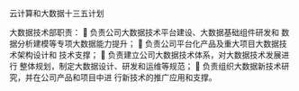 云计算和大数据十三五计划


大数据技术部职责：
 负责公司大数据技术平台建设、大数据基础组件研发和
数据分析建模等专项大数据能力提升；
 负责公司平台化产品及重大项目大数据技术架构设计和
技术支撑；
 负责建立公司大数据技术体系，对大数据技术发展进行
整体规划，制定大数据设计、研发和运维等规范；
 负责组织大数据新技术研究，并在公司产品和项目中进
行新技术的推广应用和支撑。
